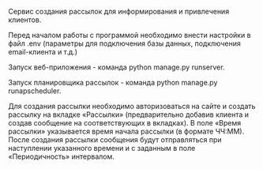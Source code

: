 Сервис создания рассылок для информирования и привлечения клиентов. 

Перед началом работы с программой необходимо внести настройки в файл .env (параметры для подключения базы данных, подключения email-клиента и т.д.)

Запуск веб-приложения - команда python manage.py runserver. 

Запуск планировщика рассылок - команда python manage.py runapscheduler.

Для создания рассылки необходимо авторизоваться на сайте и создать рассылку на вкладке «Рассылки» (предварительно добавив клиента и создав сообщение на соответствующих в вкладках). 
В поле «Время рассылки» указывается время начала рассылки (в формате ЧЧ:ММ). После создания рассылки сообщения будут отправляться при наступлении указанного времени и с заданным в поле «Периодичность» интервалом. 
